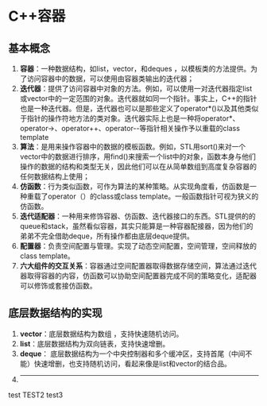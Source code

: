 # C++容器
## 基本概念
1. **容器**：一种数据结构，如list，vector，和deques ，以模板类的方法提供。为了访问容器中的数据，可以使用由容器类输出的迭代器；
2. **迭代器**：提供了访问容器中对象的方法。例如，可以使用一对迭代器指定list或vector中的一定范围的对象。迭代器就如同一个指针。事实上，C++的指针也是一种迭代器。但是，迭代器也可以是那些定义了operator*()以及其他类似于指针的操作符地方法的类对象。迭代器实际上也是一种将operator*、operator->、operator++、operator--等指针相关操作予以重载的class template
3. **算法**：是用来操作容器中的数据的模板函数。例如，STL用sort()来对一个vector中的数据进行排序，用find()来搜索一个list中的对象，函数本身与他们操作的数据的结构和类型无关，因此他们可以在从简单数组到高度复杂容器的任何数据结构上使用；
4. **仿函数**：行为类似函数，可作为算法的某种策略。从实现角度看，仿函数是一种重载了operator（）的class或class template。一般函数指针可视为狭义的仿函数。
5. **迭代适配器**：一种用来修饰容器、仿函数、迭代器接口的东西。STL提供的的queue和stack，虽然看似容器，其实只能算是一种容器配接器，因为他们的弟弟不完全借助deque，所有操作都由底层deque提供。
6. **配置器**：负责空间配置与管理。实现了动态空间配置，空间管理，空间释放的class template。
7. **六大组件的交互关系**：容器通过空间配置器取得数据存储空间，算法通过迭代器取得容器的内容，仿函数可以协助空间配置器完成不同的策略变化，适配器可以修饰或套接仿函数。
## 底层数据结构的实现
1. **vector**：底层数据结构为数组 ，支持快速随机访问。
2. **list**：底层数据结构为双向链表，支持快速增删。
3. **deque**： 底层数据结构为一个中央控制器和多个缓冲区，支持首尾（中间不能）快速增删，也支持随机访问，看起来像是list和vector的结合品。
4. ****

test
TEST2
test3